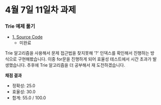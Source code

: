 # 4월 7일 11일차 과제

### Trie 예제 풀기

- [1. Source Code](./solution.py)
    - 미완료

Trie 알고리즘을 사용해서 문제 접근법을 찾지못해 '?' 인덱스를 확인해서 진행하는 방식으로 구현해봤습니다.
이중 for문을 진행하게 되어 효율성 테스트에서 시간 초과가 발생했습니다.
추후에 Trie 알고리즘을 더 공부해서 재 도전하겠습니다.


**채점 결과**

- 정확성: 25.0
- 효율성: 30.0
- 합계: 55.0 / 100.0